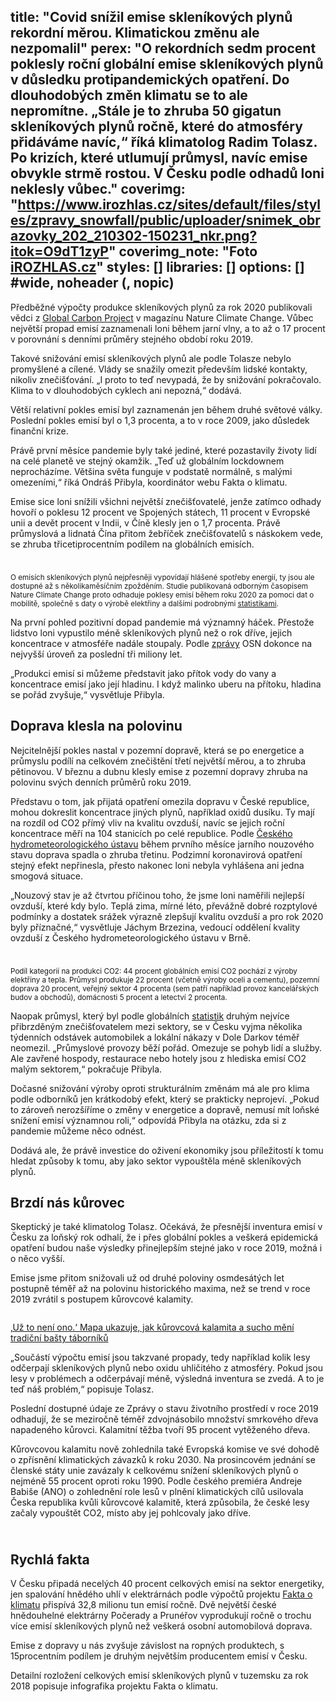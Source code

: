 title: "Covid snížil emise skleníkových plynů rekordní měrou. Klimatickou změnu ale nezpomalil"
perex: "O rekordních sedm procent poklesly roční globální emise skleníkových plynů v důsledku protipandemických opatření. Do dlouhodobých změn klimatu se to ale nepromítne. „Stále je to zhruba 50 gigatun skleníkových plynů ročně, které do atmosféry přidáváme navíc,“ říká klimatolog Radim Tolasz. Po krizích, které utlumují průmysl, navíc emise obvykle strmě rostou. V Česku podle odhadů loni neklesly vůbec."
coverimg: "https://www.irozhlas.cz/sites/default/files/styles/zpravy_snowfall/public/uploader/snimek_obrazovky_202_210302-150231_nkr.png?itok=O9dT1zyP"
coverimg_note: "Foto <a href='iROZHLAS.cz'>iROZHLAS.cz</a>"
styles: []
libraries: []
options: [] #wide, noheader (, nopic)
---
Předběžné výpočty produkce skleníkových plynů za rok 2020 publikovali vědci z [Global Carbon Project](https://www.globalcarbonproject.org) v magazínu Nature Climate Change. Vůbec největší propad emisí zaznamenali loni během jarní vlny, a to až o 17 procent v porovnání s denními průměry stejného období roku 2019. 

Takové snižování emisí skleníkových plynů ale podle Tolasze nebylo promyšlené a cílené. Vlády se snažily omezit především lidské kontakty, nikoliv znečišťování. „I proto to teď nevypadá, že by snižování pokračovalo. Klima to v dlouhodobých cyklech ani nepozná,“ dodává. 

<right>Větší relativní pokles emisí byl zaznamenán jen během druhé světové války. Poslední pokles emisí byl o 1,3 procenta, a to v roce 2009, jako důsledek finanční krize.</right>

Právě první měsíce pandemie byly také jediné, které pozastavily životy lidí na celé planetě ve stejný okamžik. „Teď už globálním lockdownem neprocházíme. Většina světa funguje v podstatě normálně, s malými omezeními,“ říká Ondráš Přibyla, koordinátor webu Fakta o klimatu. 

Emise sice loni snížili všichni největší znečišťovatelé, jenže zatímco odhady hovoří o poklesu 12 procent ve Spojených státech, 11 procent v Evropské unii a devět procent v Indii, v Číně klesly jen o 1,7 procenta. Právě průmyslová a lidnatá Čína přitom žebříček znečišťovatelů s náskokem vede, se zhruba třicetiprocentním podílem na globálních emisích.

<wide>
<div id="graf-1" style="max-width: 820px; margin-left: auto; margin-right: auto;"></div>
<div style="text-align: right; padding-bottom: 10px">
</div>
</wide>

<small>O emisích skleníkových plynů nejpřesněji vypovídají hlášené spotřeby energií, ty jsou ale dostupné až s několikaměsíčním zpožděním. Studie publikovaná odborným časopisem Nature Climate Change proto odhaduje poklesy emisí během roku 2020 za pomoci dat o mobilitě, společně s daty o výrobě elektřiny a dalšími podrobnými [statistikami](https://ec.europa.eu/health/indicators_data/indicators_en).</small>

Na první pohled pozitivní dopad pandemie má významný háček. Přestože lidstvo loni vypustilo méně skleníkových plynů než o rok dříve, jejich koncentrace v atmosféře nadále stoupaly. Podle [zprávy](https://www.unep.org/news-and-stories/press-release/united-science-report-climate-change-has-not-stopped-covid19) OSN dokonce na nejvyšší úroveň za poslední tři miliony let. 

„Produkci emisí si můžeme představit jako přítok vody do vany a koncentrace emisí jako její hladinu. I když malinko uberu na přítoku, hladina se pořád zvyšuje,“ vysvětluje Přibyla. 

## Doprava klesla na polovinu
 
Nejcitelnější pokles nastal v pozemní dopravě, která se po energetice a průmyslu podílí na celkovém znečištění třetí největší měrou, a to zhruba pětinovou. V březnu a dubnu klesly emise z pozemní dopravy zhruba na polovinu svých denních průměrů roku 2019. 

Představu o tom, jak přijatá opatření omezila dopravu v České republice, mohou dokreslit koncentrace jiných plynů, například oxidů dusíku. Ty mají na rozdíl od CO2 přímý vliv na kvalitu ovzduší, navíc se jejich roční koncentrace měří na 104 stanicích po celé republice. Podle [Českého hydrometeorologického ústavu](https://chmibrno.org/blog/infografiky/) během prvního měsíce jarního nouzového stavu doprava spadla o zhruba třetinu. Podzimní koronavirová opatření stejný efekt nepřinesla, přesto nakonec loni nebyla vyhlášena ani jedna smogová situace.

„Nouzový stav je až čtvrtou příčinou toho, že jsme loni naměřili nejlepší ovzduší, které kdy bylo. Teplá zima, mírné léto, převážně dobré rozptylové podmínky a dostatek srážek výrazně zlepšují kvalitu ovzduší a pro rok 2020 byly příznačné,“ vysvětluje Jáchym Brzezina, vedoucí oddělení kvality ovzduší z Českého hydrometeorologického ústavu v Brně.  

<wide>
<div id="graf-2" style="max-width: 820px; margin-left: auto; margin-right: auto;"></div>
<div style="text-align: right; padding-bottom: 10px">
</div>
</wide>

<small>Podíl kategorií na produkci CO2: 44 procent globálních emisí CO2 pochází z výroby elektřiny a tepla. Průmysl produkuje 22 procent (včetně výroby oceli a cementu), pozemní doprava 20 procent, veřejný sektor 4 procenta (sem patří například provoz kancelářských budov a obchodů), domácnosti 5 procent a letectví 2 procenta.</small>

Naopak průmysl, který byl podle globálních [statistik](https://www.nature.com/articles/s41558-020-0797-x) druhým nejvíce přibrzděným znečišťovatelem mezi sektory, se v Česku vyjma několika týdenních odstávek automobilek a lokální nákazy v Dole Darkov téměř neomezil. „Průmyslové provozy běží pořád. Omezuje se pohyb lidí a služby. Ale zavřené hospody, restaurace nebo hotely jsou z hlediska emisí CO2 malým sektorem,“ pokračuje Přibyla. 

Dočasné snižování výroby oproti strukturálním změnám má ale pro klima podle odborníků jen krátkodobý efekt, který se prakticky neprojeví. „Pokud to zároveň nerozšíříme o změny v energetice a dopravě, nemusí mít loňské snížení emisí významnou roli,“ odpovídá Přibyla na otázku, zda si z pandemie můžeme něco odnést. 

Dodává ale, že právě investice do oživení ekonomiky jsou příležitostí k tomu hledat způsoby k tomu, aby jako sektor vypouštěla méně skleníkových plynů.

## Brzdí nás kůrovec
Skeptický je také klimatolog Tolasz. Očekává, že přesnější inventura emisí v Česku za loňský rok odhalí, že i přes globální pokles a veškerá epidemická opatření budou naše výsledky přinejlepším stejné jako v roce 2019, možná i o něco vyšší. 

Emise jsme přitom snižovali už od druhé poloviny osmdesátých let postupně téměř až na polovinu historického maxima, než se trend v roce 2019 zvrátil s postupem kůrovcové kalamity.

<a href="/zpravy-domov/detske-tabory-skaut-junak-kurovec-sucho-taboriste-tezba-lesa_2007011157_nkr" class="b-inline b-inline--right">
  <div class="b-inline__wrap">
            <div class="b-inline__img">
          <div class="img img--16x9 img--w238">
              <span     class="img__holder " data-srcset='["https://www.irozhlas.cz/sites/default/files/styles/zpravy_rubrikovy_nahled/public/uploader/dji_0887_200629-102600_nkr.JPG?itok=xHEORqyv 238x134"]'  >

  <noscript>    <img src="https://www.irozhlas.cz/sites/default/files/styles/zpravy_rubrikovy_nahled/public/uploader/dji_0887_200629-102600_nkr.JPG?itok=xHEORqyv" alt="" />  </noscript>
</span>
          </div>
        </div>
        <div class="b-inline__content">
      <p class="text-xs--m text-serif">
        ‚Už to není ono.‘ Mapa ukazuje, jak kůrovcová kalamita a sucho mění tradiční bašty táborníků      </p>
    </div>
  </div>
</a>

„Součástí výpočtu emisí jsou takzvané propady, tedy například kolik lesy odčerpají skleníkových plynů nebo oxidu uhličitého z atmosféry. Pokud jsou lesy v problémech a odčerpávají méně, výsledná inventura se zvedá. A to je teď náš problém,“ popisuje Tolasz. 

Poslední dostupné údaje ze Zprávy o stavu životního prostředí v roce 2019 odhadují, že se meziročně téměř zdvojnásobilo množství smrkového dřeva napadeného kůrovci. Kalamitní těžba tvoří 95 procent vytěženého dřeva. 

Kůrovcovou kalamitu nově zohlednila také Evropská komise ve své dohodě o zpřísnění klimatických závazků k roku 2030. Na prosincovém jednání se členské státy unie zavázaly k celkovému snížení skleníkových plynů o nejméně 55 procent oproti roku 1990. Podle českého premiéra Andreje Babiše (ANO) o zohlednění role lesů v plnění klimatických cílů usilovala Česka republika kvůli kůrovcové kalamitě, která způsobila, že české lesy začaly vypouštět CO2, místo aby jej pohlcovaly jako dříve.

<wide>
<div id="graf-3" style="max-width: 820px; margin-left: auto; margin-right: auto;"></div>
<div style="text-align: right; padding-bottom: 10px">
</div>
</wide>

## Rychlá fakta

V Česku připadá necelých 40 procent celkových emisí na sektor energetiky, jen spalování hnědého uhlí v elektrárnách podle výpočtů projektu [Fakta o klimatu](https://faktaoklimatu.cz/) přispívá 32,8 milionu tun emisí ročně. Dvě největší české hnědouhelné elektrárny Počerady a Prunéřov vyprodukují ročně o trochu více emisí skleníkových plynů než veškerá osobní automobilová doprava.

Emise z dopravy u nás zvyšuje závislost na ropných produktech, s 15procentním podílem je druhým největším producentem emisí v Česku. 

Detailní rozložení celkových emisí skleníkových plynů v tuzemsku za rok 2018 popisuje infografika projektu Fakta o klimatu. 

<wide>
<div id="graf-4" style="max-width: 820px; margin-left: auto; margin-right: auto;"></div>
<div style="text-align: right; padding-bottom: 10px">
</div>
</wide>
